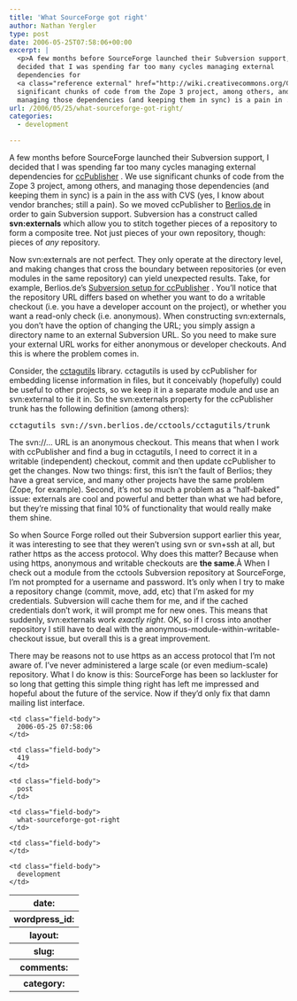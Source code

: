 ```yaml
---
title: 'What SourceForge got right'
author: Nathan Yergler
type: post
date: 2006-05-25T07:58:06+00:00
excerpt: |
  <p>A few months before SourceForge launched their Subversion support, I
  decided that I was spending far too many cycles managing external
  dependencies for
  <a class="reference external" href="http://wiki.creativecommons.org/CcPublisher">ccPublisher</a>. We use
  significant chunks of code from the Zope 3 project, among others, and
  managing those dependencies (and keeping them in sync) is a pain in ...</p>
url: /2006/05/25/what-sourceforge-got-right/
categories:
  - development

---
```

A few months before SourceForge launched their Subversion support, I decided that I was spending far too many cycles managing external dependencies for [ccPublisher][1] . We use significant chunks of code from the Zope 3 project, among others, and managing those dependencies (and keeping them in sync) is a pain in the ass with <span class="caps">CVS</span> (yes, I know about vendor branches; still a pain). So we moved ccPublisher to [Berlios.de][2]  in order to gain Subversion support. Subversion has a construct called **svn:externals** which allow you to stitch together pieces of a repository to form a composite tree. Not just pieces of your own repository, though: pieces of _any_ repository.

Now svn:externals are not perfect. They only operate at the directory level, and making changes that cross the boundary between repositories (or even modules in the same repository) can yield unexpected results. Take, for example, Berlios.de’s [Subversion setup for ccPublisher][3] . You’ll notice that the repository <span class="caps">URL</span> differs based on whether you want to do a writable checkout (i.e. you have a developer account on the project), or whether you want a read-only check (i.e. anonymous). When constructing svn:externals, you don’t have the option of changing the <span class="caps">URL</span>; you simply assign a directory name to an external Subversion <span class="caps">URL</span>. So you need to make sure your external <span class="caps">URL</span> works for either anonymous or developer checkouts. And this is where the problem comes in.

Consider, the [cctagutils][4]  library. cctagutils is used by ccPublisher for embedding license information in files, but it conceivably (hopefully) could be useful to other projects, so we keep it in a separate module and use an svn:external to tie it in. So the svn:externals property for the ccPublisher trunk has the following definition (among others):

<tt class="docutils literal">cctagutils <span class="pre">svn://svn.berlios.de/cctools/cctagutils/trunk</span></tt>

The svn://&#8230; <span class="caps">URL</span> is an anonymous checkout. This means that when I work with ccPublisher and find a bug in cctagutils, I need to correct it in a writable (independent) checkout, commit and then update ccPublisher to get the changes. Now two things: first, this isn’t the fault of Berlios; they have a great service, and many other projects have the same problem (Zope, for example). Second, it’s not so much a problem as a “half-baked” issue: externals are cool and powerful and better than what we had before, but they’re missing that final 10% of functionality that would really make them shine.

So when Source Forge rolled out their Subversion support earlier this year, it was interesting to see that they weren’t using svn or svn+ssh at all, but rather https as the access protocol. Why does this matter? Because when using https, anonymous and writable checkouts are **the same**.Â  When I check out a module from the cctools Subversion repository at SourceForge, I’m not prompted for a username and password. It’s only when I try to make a repository change (commit, move, add, etc) that I’m asked for my credentials. Subversion will cache them for me, and if the cached credentials don’t work, it will prompt me for new ones. This means that suddenly, svn:externals work _exactly right_. <span class="caps">OK</span>, so if I cross into another repository I still have to deal with the anonymous-module-within-writable-checkout issue, but overall this is a great improvement.

There may be reasons not to use https as an access protocol that I’m not aware of. I’ve never administered a large scale (or even medium-scale) repository. What I do know is this: SourceForge has been so lackluster for so long that getting this simple thing right has left me impressed and hopeful about the future of the service. Now if they’d only fix that damn mailing list interface.

<table class="docutils field-list" frame="void" rules="none">
  <col class="field-name" /> <col class="field-body" /> <tr class="field">
    <th class="field-name">
      date:
    </th>

    <td class="field-body">
      2006-05-25 07:58:06
    </td>
  </tr>

  <tr class="field">
    <th class="field-name">
      wordpress_id:
    </th>

    <td class="field-body">
      419
    </td>
  </tr>

  <tr class="field">
    <th class="field-name">
      layout:
    </th>

    <td class="field-body">
      post
    </td>
  </tr>

  <tr class="field">
    <th class="field-name">
      slug:
    </th>

    <td class="field-body">
      what-sourceforge-got-right
    </td>
  </tr>

  <tr class="field">
    <th class="field-name">
      comments:
    </th>

    <td class="field-body">
    </td>
  </tr>

  <tr class="field">
    <th class="field-name">
      category:
    </th>

    <td class="field-body">
      development
    </td>
  </tr>
</table>

 [1]: http://wiki.creativecommons.org/CcPublisher
 [2]: http://developer.berlios.de/projects/cctools
 [3]: http://developer.berlios.de/svn/?group_id=5272
 [4]: http://svn.berlios.de/viewcvs/cctools/cctagutils/